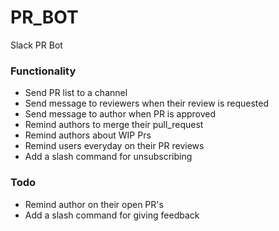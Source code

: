 # PR_BOT
Slack PR Bot

### Functionality

- Send PR list to a channel
- Send message to reviewers when their review is requested
- Send message to author when PR is approved
- Remind authors to merge their pull_request
- Remind authors about WIP Prs
- Remind users everyday on their PR reviews
- Add a slash command for unsubscribing

### Todo
- Remind author on their open PR's
- Add a slash command for giving feedback
